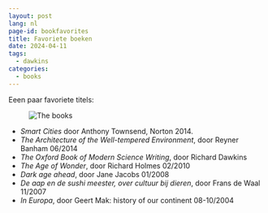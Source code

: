```yaml
---
layout: post
lang: nl
page-id: bookfavorites
title: Favoriete boeken
date: 2024-04-11
tags:
  - dawkins
categories:
  - books
---
```


<!--
SPDX-FileCopyrightText: 2024 EJ Broerse

SPDX-License-Identifier: CC-BY-NC-SA-4.0
-->

Eeen paar favoriete titels:

<figure><img src='{{ "/assets/img/blog/20240411_favbooks.jpg" | relative_url }}' alt="The books" class='img-fluid'></figure>

- _Smart Cities_ door Anthony Townsend, Norton 2014.
- _The Architecture of the Well-tempered Environment_, door Reyner Banham 06/2014
- _The Oxford Book of Modern Science Writing_, door Richard Dawkins
- _The Age of Wonder_, door Richard Holmes 02/2010
- _Dark age ahead_, door Jane Jacobs 01/2008
- _De aap en de sushi meester, over cultuur bij dieren_, door Frans de Waal 11/2007
- _In Europa_, door Geert Mak: history of our continent 08-10/2004
